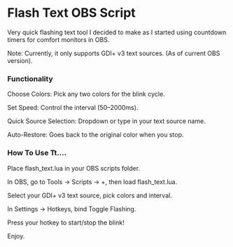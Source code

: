 # **Flash Text OBS Script** #

Very quick flashing text tool I decided to make as I started using countdown timers for comfort monitors in OBS. 

Note: Currently, it only supports GDI+ v3 text sources. (As of current OBS version).

### **Functionality** ###

Choose Colors: Pick any two colors for the blink cycle.

Set Speed: Control the interval (50–2000ms).

Quick Source Selection: Dropdown or type in your text source name.

Auto-Restore: Goes back to the original color when you stop.

### **How To Use Tt....** ###

Place flash_text.lua in your OBS scripts folder.

In OBS, go to Tools → Scripts → +, then load flash_text.lua.

Select your GDI+ v3 text source, pick colors and interval.

In Settings → Hotkeys, bind Toggle Flashing.

Press your hotkey to start/stop the blink!

Enjoy.
